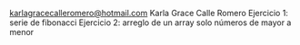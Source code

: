 karlagracecalleromero@hotmail.com
Karla Grace Calle Romero
Ejercicio 1: serie de fibonacci
Ejercicio 2: arreglo de un array solo números de mayor a menor
